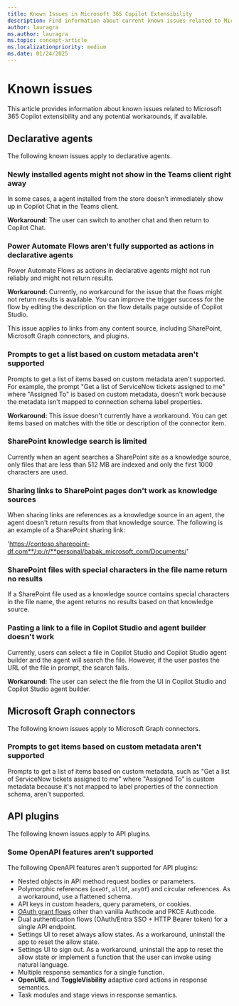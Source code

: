 ```yaml
---
title: Known Issues in Microsoft 365 Copilot Extensibility
description: Find information about current known issues related to Microsoft 365 Copilot extensibility and the recommended workarounds.
author: lauragra
ms.author: lauragra
ms.topic: concept-article
ms.localizationpriority: medium
ms.date: 01/24/2025
---
```


# Known issues

This article provides information about known issues related to Microsoft 365 Copilot extensibility and any potential workarounds, if available.

## Declarative agents

The following known issues apply to declarative agents.

### Newly installed agents might not show in the Teams client right away

In some cases, a agent installed from the store doesn't immediately show up in Copilot Chat in the Teams client.

**Workaround:** The user can switch to another chat and then return to Copilot Chat.

### Power Automate Flows aren't fully supported as actions in declarative agents

Power Automate Flows as actions in declarative agents might not run reliably and might not return results.

**Workaround:** Currently, no workaround for the issue that the flows might not return results is available. You can improve the trigger success for the flow by editing the description on the flow details page outside of Copilot Studio.

This issue applies to links from any content source, including SharePoint, Microsoft Graph connectors, and plugins.

### Prompts to get a list based on custom metadata aren't supported 

Prompts to get a list of items based on custom metadata aren't supported. For example, the prompt "Get a list of ServiceNow tickets assigned to me" where "Assigned To" is based on custom metadata, doesn't work because the metadata isn't mapped to connection schema label properties.

**Workaround:** This issue doesn't currently have a workaround. You can get items based on matches with the title or description of the connector item.

### SharePoint knowledge search is limited

Currently when an agent searches a SharePoint site as a knowledge source, only files that are less than 512 MB are indexed and only the first 1000 characters are used.

###  Sharing links to SharePoint pages don't work as knowledge sources

When sharing links are references as a knowledge source in an agent, the agent doesn't return results from that knowledge source. The following is an example of a SharePoint sharing link:

'https://contoso.sharepoint-df.com**/:p:/r/**personal/babak_microsoft_com/Documents/'

### SharePoint files with special characters in the file name return no results

If a SharePoint file used as a knowledge source contains special characters in the file name, the agent returns no results based on that knowledge source.

### Pasting a link to a file in Copilot Studio and agent builder doesn't work

Currently, users can select a file in Copilot Studio and Copilot Studio agent builder and the agent will search the file. However, if the user pastes the URL of the file in prompt, the search fails.

**Workaround:** The user can select the file from the UI in Copilot Studio and Copilot Studio agent builder.

## Microsoft Graph connectors

The following known issues apply to Microsoft Graph connectors.

### Prompts to get items based on custom metadata aren't supported

Prompts to get a list of items based on custom metadata, such as "Get a list of ServiceNow tickets assigned to me" where "Assigned To" is custom metadata because it's not mapped to label properties of the connection schema, aren't supported.

## API plugins

The following known issues apply to API plugins.

### Some OpenAPI features aren't supported

The following OpenAPI features aren't supported for API plugins:

- Nested objects in API method request bodies or parameters.
- Polymorphic references (`oneOf`, `allOf`, `anyOf`) and circular references. As a workaround, use a flattened schema.
- API keys in custom headers, query parameters, or cookies.
- [OAuth grant flows](https://oauth.net/2/grant-types) other than vanilla Authcode and PKCE Authcode.
- Dual authentication flows (OAuth/Entra SSO + HTTP Bearer token) for a single API endpoint.
- Settings UI to reset always allow states. As a workaround, uninstall the app to reset the allow state.
- Settings UI to sign out. As a workaround, uninstall the app to reset the allow state or implement a function that the user can invoke using natural language.
- Multiple response semantics for a single function.
- **OpenURL** and **ToggleVisbility** adaptive card actions in response semantics.
- Task modules and stage views in response semantics.

